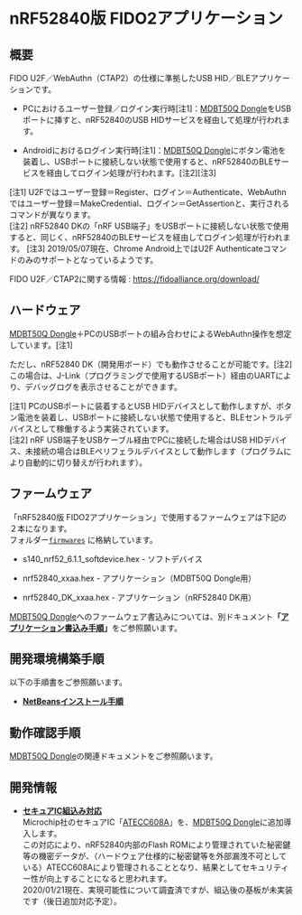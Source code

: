 # nRF52840版 FIDO2アプリケーション

## 概要
FIDO U2F／WebAuthn（CTAP2）の仕様に準拠したUSB HID／BLEアプリケーションです。

- PCにおけるユーザー登録／ログイン実行時[注1]：[MDBT50Q Dongle](../FIDO2Device/MDBT50Q_Dongle/README.md)をUSBポートに挿すと、nRF52840のUSB HIDサービスを経由して処理が行われます。

- Androidにおけるログイン実行時[注1]：[MDBT50Q Dongle](../FIDO2Device/MDBT50Q_Dongle/README.md)にボタン電池を装着し、USBポートに接続しない状態で使用すると、nRF52840のBLEサービスを経由してログイン処理が行われます。[注2][注3]

[注1] U2Fではユーザー登録＝Register、ログイン＝Authenticate、WebAuthnではユーザー登録＝MakeCredential、ログイン＝GetAssertionと、実行されるコマンドが異なります。<br>
[注2] nRF52840 DKの「nRF USB端子」をUSBポートに接続しない状態で使用すると、同じく、nRF52840のBLEサービスを経由してログイン処理が行われます。
[注3] 2019/05/07現在、Chrome Android上ではU2F Authenticateコマンドのみのサポートとなっているようです。

FIDO U2F／CTAP2に関する情報 : https://fidoalliance.org/download/

## ハードウェア

[MDBT50Q Dongle](../FIDO2Device/MDBT50Q_Dongle/README.md)＋PCのUSBポートの組み合わせによるWebAuthn操作を想定しています。[注1]

ただし、nRF52840 DK（開発用ボード）でも動作させることが可能です。[注2]<br>
この場合は、J-Link（プログラミングで使用するUSBポート）経由のUARTにより、デバッグログを表示させることができます。

[注1] PCのUSBポートに装着するとUSB HIDデバイスとして動作しますが、ボタン電池を装着し、USBポートに接続しない状態で使用すると、BLEセントラルデバイスとして稼働するよう実装されています。<br>
[注2] nRF USB端子をUSBケーブル経由でPCに接続した場合はUSB HIDデバイス、未接続の場合はBLEペリフェラルデバイスとして動作します（プログラムにより自動的に切り替えが行われます）。<br>

## ファームウェア

「nRF52840版 FIDO2アプリケーション」で使用するファームウェアは下記の２本になります。<br>
フォルダー[`firmwares`](firmwares/README.md) に格納しています。

- s140_nrf52_6.1.1_softdevice.hex - ソフトデバイス

- nrf52840_xxaa.hex - アプリケーション（MDBT50Q Dongle用）

- nrf52840_DK_xxaa.hex - アプリケーション（nRF52840 DK用）

[MDBT50Q Dongle](../FIDO2Device/MDBT50Q_Dongle/README.md)へのファームウェア書込みについては、別ドキュメント<b>「[アプリケーション書込み手順](APPINSTALL.md)」</b>をご参照願います。
　
## 開発環境構築手順

以下の手順書をご参照願います。

- <b>[NetBeansインストール手順](NETBEANSINST.md)</b>

## 動作確認手順

[MDBT50Q Dongle](../FIDO2Device/MDBT50Q_Dongle/README.md)の関連ドキュメントをご参照願います。

## 開発情報
* <b>[セキュアIC組込み対応](../SECUREIC/CRYPTOAUTHEMBD.md)</b><br>
Microchip社のセキュアIC「[ATECC608A](https://www.mouser.jp/ProductDetail/Microchip-Technology/ATECC608A-MAHDA-T?qs=sGAEpiMZZMve4%2FbfQkoj%252BNx3hPbDs5d66otQ2I4K6nk%3D)」を、[MDBT50Q Dongle](../FIDO2Device/MDBT50Q_Dongle/README.md)に追加導入します。<br>
この対応により、nRF52840内部のFlash ROMにより管理されていた秘密鍵等の機密データが、（ハードウェア仕様的に秘密鍵等を外部漏洩不可としている）ATECC608Aにより管理されることとなり、結果としてセキュリティー性が向上することになると思われます。<br>
2020/01/21現在、実現可能性について調査済ですが、組込後の基板が未実装です（後日追加対応予定）。<br>
